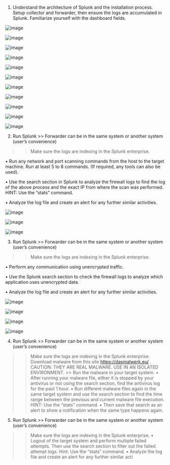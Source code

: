 1. Understand the architecture of Splunk and the installation process. Setup collector and
forwarder, then ensure the logs are accumulated in Splunk. Familiarize yourself with the
dashboard fields.

![image](https://github.com/sh3bu/CyberSecurity_lab/assets/67383098/eb75c78f-6132-4ef2-a12c-ad8dc4dffd57)


![image](https://github.com/sh3bu/CyberSecurity_lab/assets/67383098/95e0c63a-5717-41e5-9711-7b7205c4191e)

![image](https://github.com/sh3bu/CyberSecurity_lab/assets/67383098/cbec10cd-e377-4948-ab3f-a33cda1df4d2)

![image](https://github.com/sh3bu/CyberSecurity_lab/assets/67383098/27f86ec8-9c3a-467e-afc1-8a61fc1cde0b)

![image](https://github.com/sh3bu/CyberSecurity_lab/assets/67383098/c67ec615-206e-483b-8c50-a7a2633d55b4)

![image](https://github.com/sh3bu/CyberSecurity_lab/assets/67383098/7f0b01b8-2658-422a-9636-76212117e86a)

![image](https://github.com/sh3bu/CyberSecurity_lab/assets/67383098/c30bf234-d648-4d51-94bb-c7d137949b6c)

![image](https://github.com/sh3bu/CyberSecurity_lab/assets/67383098/f27d846b-2014-49c3-8a52-3530b9b0f0db)

![image](https://github.com/sh3bu/CyberSecurity_lab/assets/67383098/806da74d-4538-453f-914f-89420340d247)


![image](https://github.com/sh3bu/CyberSecurity_lab/assets/67383098/8f3f391e-a19d-4d74-9948-c836fd73d3fb)

![image](https://github.com/sh3bu/CyberSecurity_lab/assets/67383098/2ea3fddc-a62d-4364-b57e-57fb951f9ec1)



2. Run Splunk >> Forwarder can be in the same system or another system (user’s convenience)
>>Make sure the logs are indexing in the Splunk enterprise.

• Run any network and port scanning commands from the host to the target machine.
Run at least 5 to 8 commands. (If required, any tools can also be used).

• Use the search section in Splunk to analyze the firewall logs to find the log of the above
process and the exact IP from where the scan was performed. HINT: Use the “stats”
command.

• Analyze the log file and create an alert for any further similar activities.

![image](https://github.com/sh3bu/CyberSecurity_lab/assets/67383098/f9cc87de-f58b-4cb3-9f5b-d035fda84cab)

![image](https://github.com/sh3bu/CyberSecurity_lab/assets/67383098/8bd89654-888b-4c15-b540-1825ed800ed7)

![image](https://github.com/sh3bu/CyberSecurity_lab/assets/67383098/793e81f6-64b3-4feb-b2a2-549c9f71ac61)


3. Run Splunk >> Forwarder can be in the same system or another system (user’s convenience)

>>Make sure the logs are indexing in the Splunk enterprise.

• Perform any communication using unencrypted traffic.

• Use the Splunk search section to check the firewall logs to analyze which application
uses unencrypted data.

• Analyze the log file and create an alert for any further similar activities.

![image](https://github.com/sh3bu/CyberSecurity_lab/assets/67383098/449c416d-2def-45a6-9a92-ee6a879b0798)

![image](https://github.com/sh3bu/CyberSecurity_lab/assets/67383098/1a59aa5d-f334-4d4a-b61b-4d3de75f47da)


![image](https://github.com/sh3bu/CyberSecurity_lab/assets/67383098/8e7576be-2aa8-4a92-8265-68db9147f2f8)

![image](https://github.com/sh3bu/CyberSecurity_lab/assets/67383098/903884b6-0e0a-44ec-9c43-505b367b74ab)



4. Run Splunk >> Forwarder can be in the same system or another system (user’s convenience)
>>Make sure the logs are indexing in the Splunk enterprise. Download malware from this site
https://dasmalwerk.eu/ . CAUTION: THEY ARE REAL MALWARE. USE IN AN ISOLATED
ENVIRONMENT. >> Run the malware in your target system.
• After running your malware file, either it is stopped by your antivirus or not using the
search section, find the antivirus log for the past 1 hour.
• Run different malware files again in the same target system and use the search section
to find the time range between the previous and current malware file execution. HINT:
Use the “stats” command.
• Then save that search as an alert to show a notification when the same type happens
again.


5. Run Splunk >> Forwarder can be in the same system or another system (user’s convenience)
>>Make sure the logs are indexing in the Splunk enterprise.
• Logout of the target system and perform multiple failed attempts. Then use the search
section to filter out the failed attempt logs. Hint: Use the “stats” command.
• Analyze the log file and create an alert for any further similar acti
